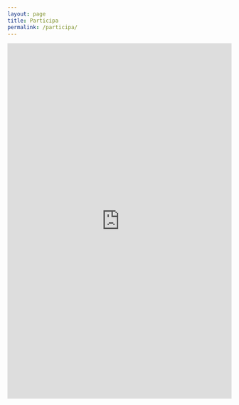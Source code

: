 ```yaml
---
layout: page
title: Participa
permalink: /participa/
---
```

<div>
    <iframe src="https://script.google.com/macros/s/AKfycbxvjO4XNqG_08Xz7Gw-5gmxh6W3AsaerH9xlZrQxu4TH5J611jUPMYUpdK4iTa3d20f/exec" width="100%" height="800px" allowfullscreen="" frameborder="0"></iframe>
</div>
